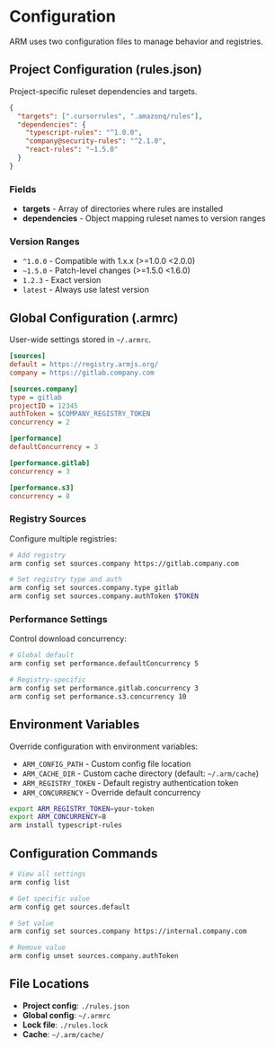 # Configuration

ARM uses two configuration files to manage behavior and registries.

## Project Configuration (rules.json)

Project-specific ruleset dependencies and targets.

```json
{
  "targets": [".cursorrules", ".amazonq/rules"],
  "dependencies": {
    "typescript-rules": "^1.0.0",
    "company@security-rules": "^2.1.0",
    "react-rules": "~1.5.0"
  }
}
```

### Fields

- **targets** - Array of directories where rules are installed
- **dependencies** - Object mapping ruleset names to version ranges

### Version Ranges

- `^1.0.0` - Compatible with 1.x.x (>=1.0.0 <2.0.0)
- `~1.5.0` - Patch-level changes (>=1.5.0 <1.6.0)
- `1.2.3` - Exact version
- `latest` - Always use latest version

## Global Configuration (.armrc)

User-wide settings stored in `~/.armrc`.

```ini
[sources]
default = https://registry.armjs.org/
company = https://gitlab.company.com

[sources.company]
type = gitlab
projectID = 12345
authToken = $COMPANY_REGISTRY_TOKEN
concurrency = 2

[performance]
defaultConcurrency = 3

[performance.gitlab]
concurrency = 3

[performance.s3]
concurrency = 8
```

### Registry Sources

Configure multiple registries:

```bash
# Add registry
arm config set sources.company https://gitlab.company.com

# Set registry type and auth
arm config set sources.company.type gitlab
arm config set sources.company.authToken $TOKEN
```

### Performance Settings

Control download concurrency:

```bash
# Global default
arm config set performance.defaultConcurrency 5

# Registry-specific
arm config set performance.gitlab.concurrency 3
arm config set performance.s3.concurrency 10
```

## Environment Variables

Override configuration with environment variables:

- `ARM_CONFIG_PATH` - Custom config file location
- `ARM_CACHE_DIR` - Custom cache directory (default: `~/.arm/cache`)
- `ARM_REGISTRY_TOKEN` - Default registry authentication token
- `ARM_CONCURRENCY` - Override default concurrency

```bash
export ARM_REGISTRY_TOKEN=your-token
export ARM_CONCURRENCY=8
arm install typescript-rules
```

## Configuration Commands

```bash
# View all settings
arm config list

# Get specific value
arm config get sources.default

# Set value
arm config set sources.company https://internal.company.com

# Remove value
arm config unset sources.company.authToken
```

## File Locations

- **Project config**: `./rules.json`
- **Global config**: `~/.armrc`
- **Lock file**: `./rules.lock`
- **Cache**: `~/.arm/cache/`
